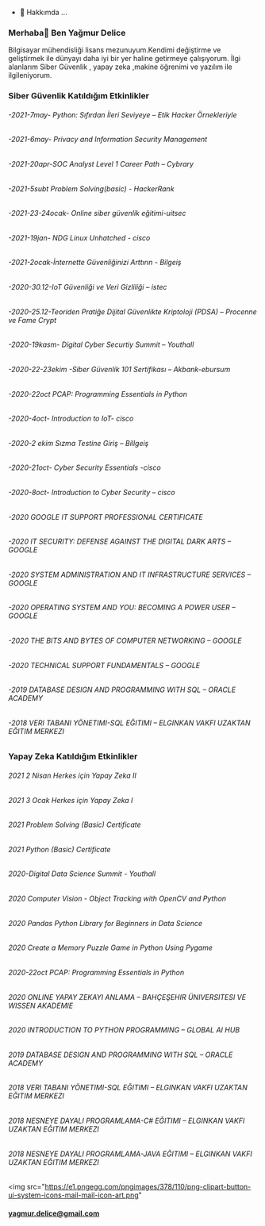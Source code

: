- 💬 Hakkımda ...
### Merhaba👋 Ben Yağmur Delice

Bilgisayar mühendisliği lisans mezunuyum.Kendimi değiştirme ve geliştirmek ile  dünyayı daha iyi bir yer haline getirmeye çalışıyorum. İlgi alanlarım Siber Güvenlik , yapay zeka ,makine öğrenimi ve yazılım ile ilgileniyorum. 

<h3>Siber Güvenlik Katıldığım Etkinlikler</h3>

<h6>-2021-7may- Python: Sıfırdan İleri Seviyeye – Etik Hacker Örnekleriyle </h6>
<h6>-2021-6may- Privacy and Information Security Management </h6>
<h6>-2021-20apr-SOC Analyst Level 1 Career Path – Cybrary </h6>
<h6>-2021-5subt Problem Solving(basic) - HackerRank </h6>
<h6>-2021-23-24ocak- Online siber güvenlik eğitimi-uitsec </h6>
<h6>-2021-19jan- NDG Linux Unhatched - cisco </h6>
<h6>-2021-2ocak-İnternette Güvenliğinizi Arttırın - Bilgeiş </h6>
<h6>-2020-30.12-IoT Güvenliği ve Veri Gizliliği – istec </h6>
<h6>-2020-25.12-Teoriden Pratiğe Dijital Güvenlikte Kriptoloji (PDSA) – Procenne ve Fame Crypt </h6>
<h6>-2020-19kasm- Digital Cyber Securtiy Summit – Youthall
<h6>-2020-22-23ekim -Siber Güvenlik 101 Sertifikası – Akbank-ebursum </h6>
<h6>-2020-22oct PCAP: Programming Essentials in Python </h6>
<h6>-2020-4oct- Introduction to IoT- cisco </h6>
<h6>-2020-2 ekim Sızma Testine Giriş – Billgeiş </h6>
<h6>-2020-21oct- Cyber Security Essentials -cisco </h6>
<h6>-2020-8oct- Introduction to Cyber Security – cisco </h6>
<h6>-2020 GOOGLE IT SUPPORT PROFESSIONAL CERTIFICATE </h6>
<h6>-2020 IT SECURITY: DEFENSE AGAINST THE DIGITAL DARK ARTS – GOOGLE </h6>
<h6>-2020 SYSTEM ADMINISTRATION AND IT INFRASTRUCTURE SERVICES – GOOGLE </h6>
<h6>-2020 OPERATING SYSTEM AND YOU: BECOMING A POWER USER – GOOGLE </h6>
<h6>-2020 THE BITS AND BYTES OF COMPUTER NETWORKING – GOOGLE </h6>
<h6>-2020 TECHNICAL SUPPORT FUNDAMENTALS – GOOGLE </h6>
<h6>-2019 DATABASE DESIGN AND PROGRAMMING WITH SQL – ORACLE ACADEMY</h6>
<h6>-2018 VERI TABANI YÖNETIMI-SQL EĞITIMI – ELGINKAN VAKFI UZAKTAN EĞITIM MERKEZI </h6>
 









<h3>Yapay Zeka Katıldığım Etkinlikler</h3>

<h6>2021 2 Nisan Herkes için Yapay Zeka II</h6>
<h6>2021 3 Ocak Herkes için Yapay Zeka I</h6>
<h6>2021 Problem Solving (Basic) Certificate</h6>
<h6>2021 Python (Basic) Certificate</h6>
<h6>2020-Digital Data Science Summit - Youthall</h6>
<h6>2020 Computer Vision - Object Tracking with OpenCV and Python</h6>
<h6>2020 Pandas Python Library for Beginners in Data Science</h6>
<h6>2020 Create a Memory Puzzle Game in Python Using Pygame</h6>
<h6>2020-22oct PCAP: Programming Essentials in Python</h6>
<h6>2020 ONLINE YAPAY ZEKAYI ANLAMA – BAHÇEŞEHIR ÜNIVERSITESI VE WISSEN AKADEMIE </h6>
<h6>2020 INTRODUCTION TO PYTHON PROGRAMMING – GLOBAL AI HUB</h6>
<h6>2019 DATABASE DESIGN AND PROGRAMMING WITH SQL – ORACLE ACADEMY</h6>
<h6>2018 VERI TABANI YÖNETIMI-SQL EĞITIMI – ELGINKAN VAKFI UZAKTAN EĞITIM MERKEZI</h6>
<h6>2018 NESNEYE DAYALI PROGRAMLAMA-C# EĞITIMI – ELGINKAN VAKFI UZAKTAN EĞITIM MERKEZI </h6>
<h6>2018 NESNEYE DAYALI PROGRAMLAMA-JAVA EĞITIMI – ELGINKAN VAKFI UZAKTAN EĞITIM MERKEZI</h6>

<img src="https://e1.pngegg.com/pngimages/378/110/png-clipart-button-ui-system-icons-mail-mail-icon-art.png" <h4>yagmur.delice@gmail.com </h4>




